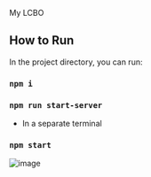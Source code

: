 My LCBO

## How to Run

In the project directory, you can run:

### `npm i`

### `npm run start-server`
- In a separate terminal

### `npm start`

![image](https://user-images.githubusercontent.com/15714900/45884463-f72aac80-bd81-11e8-85df-0ce86ce5f87a.png)

